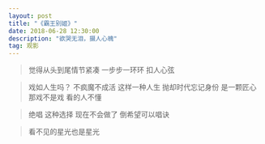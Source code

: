 ```yaml
---
layout: post
title: "《霸王别姬》"
date: 2018-06-28 12:30:00
description: "欲哭无泪，摄人心魄"
tag: 观影 
---   
```


>觉得从头到尾情节紧凑
>一步步一环环
>扣人心弦

>戏如人生吗？
>不疯魔不成活
>这样一种人生
>抛却时代忘记身份
>是一颗匠心
>那戏不是戏
>看的人不懂

>绝唱
>这种选择
>现在不会做了
>倒希望可以唱诀

>看不见的星光也是星光